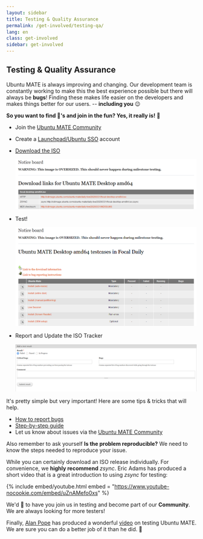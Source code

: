 ```yaml
---
layout: sidebar
title: Testing & Quality Assurance
permalink: /get-involved/testing-qa/
lang: en
class: get-involved
sidebar: get-involved
---
```


## Testing & Quality Assurance

Ubuntu MATE is always improving and changing. Our development team is constantly
working to make this the best experience possible but there will always be
**bugs**! Finding these makes life easier on the developers and makes things
better for our users. -- **including you** :wink:

**So you want to find :bug:'s and join in the fun? Yes, it really is!** :slightly_smiling_face:

* Join the [Ubuntu MATE Community](https://ubuntu-mate.community/)

* Create a [Launchpad/Ubuntu SSO](https://login.launchpad.net/qGtZ05jM0QUUftoV/+login) account

* [Download the ISO](http://iso.qa.ubuntu.com/qatracker)

     ![Showing download links on the Ubuntu ISO tracker](/images/get-involved/qa/download.png)

* Test!

     ![Showing test cases on the Ubuntu ISO tracker](/images/get-involved/qa/testcases.png)


* Report and Update the ISO Tracker

     ![Showing reports on the Ubuntu ISO tracker](/images/get-involved/qa/report.png)

It's pretty simple but very important! Here are some tips & tricks that will help.

* [How to report bugs](https://ubuntu-mate.community/t/how-to-report-problems-in-ubuntu-mate/17943)
* [Step-by-step guide](https://wiki.ubuntu.com/Testing/ISO/Walkthrough)
* Let us know about issues via the [Ubuntu MATE Community](https://ubuntu-mate.community/)

Also remember to ask yourself **Is the problem reproducible?** We need to know
the steps needed to reproduce your issue.

While you can certainly download an ISO release individually. For convenience,
we **highly recommend** *zsync*. Eric Adams has produced a short video that is
a great introduction to using *zsync* for testing:

{% include embed/youtube.html
    embed = "https://www.youtube-nocookie.com/embed/uZnAMefo0xs"
%}

We'd :green_heart: to have you join us in testing and become part of our **Community**.
We are always looking for more testers!

Finally, [Alan Pope](https://popey.com/) has produced a wonderful
[video](https://www.youtube.com/watch?v=hXLiqjOkSmg) on testing Ubuntu MATE.
We are sure you can do a better job of it than he did. :rofl:
